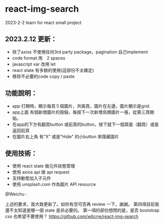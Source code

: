 # react-img-search
2023-2-2 learn for react small project

## 2023.2.12 更新：

- 除了axios 不使用任何3rd party package，pagination 自己implement
- code format 用　2 spaces
- javascript var 改用 let
- react state 有多餘的使用(這部份不太確定)
- 移除不必要的code copy / paste

## 功能說明：
- app 打開時，顯示每頁５個圖片，共兩頁，圖片在左邊，圖片顯示是grid. 
- app上面 有個新增圖片的按鈕，每按下一次新增鳥類圖片一張，從第三頁開始。
- 在app的下方有翻頁button 或前頁的button，按下就下一個頁面（翻頁）或是返回前頁
- 在圖片右上角 有"X" 或是"Hide" 的小button 來隱藏圖片

## 使用技術：
- 使用 react state 做元件狀態管理
- 使用 axios api 做 api request
- 支持動態加入子元件
- 使用 unsplash.com 作為圖片 API resource


@Weichu : 

上述的要求，我大致更新了。如你有空可否再 review 一下，謝謝。
第四項目前我還不太知道是哪一個 state 是非必要的。
第一項的部份想問的是，是否 bootstrap css 也希望不要使用？
https://github.com/wllcrre/react-img-search